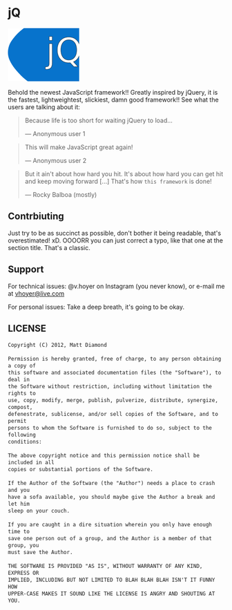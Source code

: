 jQ
==

![logo](logo.png)

Behold the newest JavaScript framework!! Greatly inspired by jQuery, it is the fastest, lightweightest, slickiest, damn good framework!! See what the users are talking about it:

> Because life is too short for waiting jQuery to load...
>
> — Anonymous user 1

> This will make JavaScript great again!
>
> — Anonymous user 2

> But it ain't about how hard you hit. It's about how hard you can get hit and keep moving forward [...] That's how `this framework` is done!
>
> — Rocky Balboa (mostly)


Contrbiuting
-----------
Just try to be as succinct as possible, don't bother it being readable, that's overestimated! xD. OOOORR you can just correct a typo, like that one at the section title. That's a classic.

Support
-------

For technical issues: @v.hoyer on Instagram (you never know), or e-mail me at vhoyer@live.com

For personal issues: Take a deep breath, it's going to be okay.

LICENSE
-------

```
Copyright (C) 2012, Matt Diamond

Permission is hereby granted, free of charge, to any person obtaining a copy of
this software and associated documentation files (the "Software"), to deal in
the Software without restriction, including without limitation the rights to
use, copy, modify, merge, publish, pulverize, distribute, synergize, compost,
defenestrate, sublicense, and/or sell copies of the Software, and to permit
persons to whom the Software is furnished to do so, subject to the following
conditions:

The above copyright notice and this permission notice shall be included in all
copies or substantial portions of the Software.

If the Author of the Software (the "Author") needs a place to crash and you
have a sofa available, you should maybe give the Author a break and let him
sleep on your couch.

If you are caught in a dire situation wherein you only have enough time to
save one person out of a group, and the Author is a member of that group, you
must save the Author.

THE SOFTWARE IS PROVIDED "AS IS", WITHOUT WARRANTY OF ANY KIND, EXPRESS OR
IMPLIED, INCLUDING BUT NOT LIMITED TO BLAH BLAH BLAH ISN'T IT FUNNY HOW
UPPER-CASE MAKES IT SOUND LIKE THE LICENSE IS ANGRY AND SHOUTING AT YOU.
```
